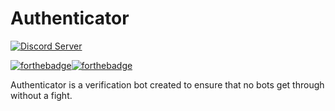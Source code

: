 # Authenticator
 [![Discord Server](https://discordapp.com/api/guilds/753111936199295046/widget.png)](https://discord.gg/5kW97X5)
 
 [![forthebadge](https://forthebadge.com/images/badges/built-with-love.svg)](https://forthebadge.com)[![forthebadge](https://forthebadge.com/images/badges/made-with-javascript.svg)](https://forthebadge.com)
 
 Authenticator is a verification bot created to ensure that no bots get through without a fight.